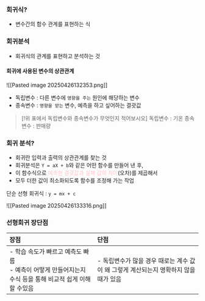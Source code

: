 ### 회귀식?

- 변수간의 함수 관계를 표현하는 식

### 회귀분석

- 회귀식의 관계를 표현하고 분석하는 것 

#### 회귀에 사용된 변수의 상관관계
![[Pasted image 20250426132353.png]]
- 독립변수 : 다른 변수에 `영향을 주는` 원인에 해당하는 변수
- 종속변수 : `영향을 받는` 변수, 예측을 하고 싶어하는 결괏값

> [!위 표에서 독립변수와 종속변수가 무엇인지 적어보시오] 
> 	독립변수 : 기온
> 	종속변수 : 판매량


### 회귀 분석?

- 회귀란 입력과 출력의 상관관계를 찾는 것
- 회귀분석은  `Y = aX + b`와 같은 어떤  함수를 만들어 낸 후, 
- 이 함수식으로 <span style="color:pink">예측한 결괏값과 실제 값의 차이</span>(오차)를 제곱해서 
- 모두 더한 값이 최소화되도록 함수를 조정해 가는 작업

단순 선형 회귀식 : `y = mx + c`

![[Pasted image 20250426133316.png]]

### 선형회귀 장단점



| 장점                                                              | 단점                                                |
| :-------------------------------------------------------------- | :------------------------------------------------ |
| - 학습 속도가 빠르고 예측도 빠름<br>- 예측이 어떻게 만들어지는지 수식 등을 통해 비교적 쉽게 이해할 수있음 | - 독립변수가 많을 경우 때로는 계수 값이 왜 그렇게 계산되는지 명확하지 않을 때가 있음 |



